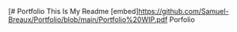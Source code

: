 [# Portfolio
This 
Is
My
Readme
[embed]https://github.com/Samuel-Breaux/Portfolio/blob/main/Portfolio%20WIP.pdf Porfolio
